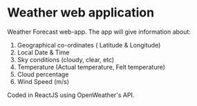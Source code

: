 # Weather web application

Weather Forecast web-app. The app will give information about:
  1. Geographical co-ordinates ( Latitude & Longitude)
  2. Local Date & Time
  3. Sky conditions (cloudy, clear, etc)
  4. Temperature (Actual temperature, Felt temperature)
  5. Cloud percentage
  6. Wind Speed (m/s)

Coded in ReactJS using OpenWeather's API.
